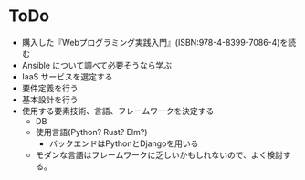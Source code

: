 # ToDo
- 購入した『Webプログラミング実践入門』(ISBN:978-4-8399-7086-4)を読む  
- Ansible について調べて必要そうなら学ぶ  
- IaaS サービスを選定する  
- 要件定義を行う  
- 基本設計を行う  
- 使用する要素技術、言語、フレームワークを決定する  
    - DB  
    - 使用言語(Python? Rust? Elm?)  
        - バックエンドはPythonとDjangoを用いる  
    - モダンな言語はフレームワークに乏しいかもしれないので、よく検討する。  
